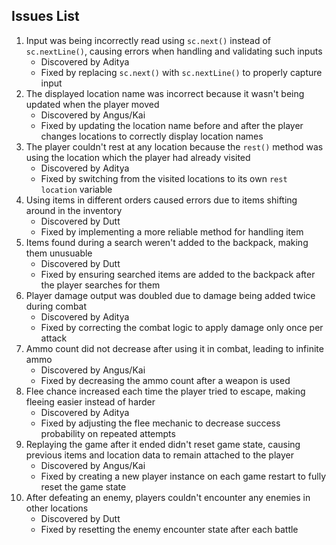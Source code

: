 ## Issues List
1. Input was being incorrectly read using `sc.next()` instead of `sc.nextLine()`, causing errors when handling and validating such inputs
	- Discovered by Aditya
	- Fixed by replacing `sc.next()` with `sc.nextLine()` to properly capture  input
2. The displayed location name was incorrect because it wasn't being updated when the player moved
	- Discovered by Angus/Kai
	- Fixed by updating the location name before and after the player changes locations to correctly display location names
3. The player couldn't rest at any location because the `rest()` method was using the location which the player had already visited
	- Discovered by Aditya
	- Fixed by switching from the visited locations to its own `rest location` variable
4. Using items in different orders caused errors due to items shifting around in the inventory
	- Discovered by Dutt
	- Fixed by implementing a more reliable method for handling item
5. Items found during a search weren't added to the backpack, making them unusuable
	- Discovered by Dutt
	- Fixed by ensuring searched items are added to the backpack after the player searches for them
6. Player damage output was doubled due to damage being added twice during combat
	- Discovered by Aditya
	- Fixed by correcting the combat logic to apply damage only once per attack
7. Ammo count did not decrease after using it in combat, leading to infinite ammo
	- Discovered by Angus/Kai
	- Fixed by decreasing the ammo count after a weapon is used
8. Flee chance increased each time the player tried to escape, making fleeing easier instead of harder
	- Discovered by Aditya
	- Fixed by adjusting the flee mechanic to decrease success probability on repeated attempts
9. Replaying the game after it ended didn't reset game state, causing previous items and location data to remain attached to the player
	- Discovered by Angus/Kai
	- Fixed by creating a new player instance on each game restart to fully reset the game state
10. After defeating an enemy, players couldn't encounter any enemies in other locations
	- Discovered by Dutt
	- Fixed by resetting the enemy encounter state after each battle